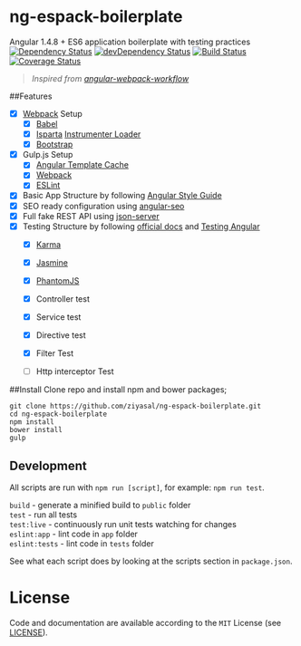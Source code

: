 # ng-espack-boilerplate
Angular 1.4.8 + ES6 application boilerplate with testing practices  
[![Dependency Status](https://david-dm.org/ziyasal/ng-espack-boilerplate.svg)](https://david-dm.org/ziyasal/ng-espack-boilerplate) [![devDependency Status](https://david-dm.org/ziyasal/ng-espack-boilerplate/dev-status.svg)](https://david-dm.org/ziyasal/ng-espack-boilerplate#info=devDependencies) [![Build Status](https://travis-ci.org/ziyasal/ng-espack-boilerplate.svg)](https://travis-ci.org/ziyasal/ng-espack-boilerplate) [![Coverage Status](https://coveralls.io/repos/ziyasal/ng-espack-boilerplate/badge.svg?branch=master&service=github)](https://coveralls.io/github/ziyasal/ng-espack-boilerplate?branch=master) 

>_Inspired from [angular-webpack-workflow](https://github.com/Foxandxss/angular-webpack-workflow)_

##Features
- [x] [Webpack](https://webpack.github.io/) Setup
  - [x] [Babel](https://babeljs.io/)
  - [x] [Isparta](https://github.com/douglasduteil/isparta) [Instrumenter Loader](https://github.com/ColCh/isparta-instrumenter-loader)
  - [x] [Bootstrap](http://getbootstrap.com/)
- [x] Gulp.js Setup
  - [x] [Angular Template Cache](https://github.com/miickel/gulp-angular-templatecache)
  - [x] [Webpack](https://webpack.github.io/)
  - [x] [ESLint](http://eslint.org/blog/2014/11/es6-jsx-support/)
- [x] Basic App Structure by following [Angular Style Guide](https://github.com/johnpapa/angular-styleguide)
- [x] SEO ready configuration using [angular-seo](https://github.com/steeve/angular-seo)
- [x] Full fake REST API using [json-server](https://github.com/typicode/json-server)
- [x] Testing Structure by following [official docs](https://docs.angularjs.org/guide/unit-testing) and [Testing Angular](https://github.com/daniellmb/angular-test-patterns)
  - [x] [Karma](http://karma-runner.github.io/0.13/index.html)
  - [x] [Jasmine](http://jasmine.github.io/2.0/introduction.html)
  - [x] [PhantomJS](http://phantomjs.org/)
  - [x] Controller test
  - [x] Service test
  - [x] Directive test
  - [x] Filter Test
  - [ ] Http interceptor Test
  

##Install
Clone repo and install npm and bower packages;

```
git clone https://github.com/ziyasal/ng-espack-boilerplate.git
cd ng-espack-boilerplate
npm install
bower install
gulp
```

## Development
All scripts are run with `npm run [script]`, for example: `npm run test`.

`build`        - generate a minified build to `public` folder  
`test`         - run all tests  
`test:live`    - continuously run unit tests watching for changes  
`eslint:app`   - lint code in `app` folder  
`eslint:tests` - lint code in `tests` folder  

See what each script does by looking at the scripts section in `package.json`.

License
=======

Code and documentation are available according to the `MIT` License (see [LICENSE](https://github.com/ziyasal/ng-espack-boilerplate/blob/master/LICENSE)).
